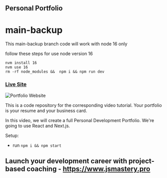 ## Personal Portfolio

# main-backup

This main-backup branch code will work with node 16 only

follow these steps for use node version 16

```
nvm install 16
nvm use 16
rm -rf node_modules &&  npm i && npm run dev

```

### [Live Site](https://jsmasterypro.com)

![Portfolio Website](https://i.ibb.co/WgPMpts/image.png)

This is a code repository for the corresponding video tutorial. Your portfolio is your resume and your business card.

In this video, we will create a full Personal Development Portfolio. We're going to use React and Next.js.

Setup:

- run `npm i && npm start`

## Launch your development career with project-based coaching - https://www.jsmastery.pro
